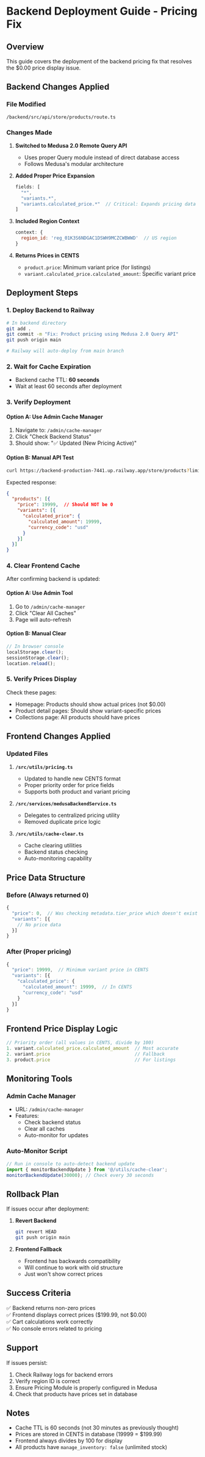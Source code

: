 # Backend Deployment Guide - Pricing Fix

## Overview
This guide covers the deployment of the backend pricing fix that resolves the $0.00 price display issue.

## Backend Changes Applied

### File Modified
`/backend/src/api/store/products/route.ts`

### Changes Made
1. **Switched to Medusa 2.0 Remote Query API**
   - Uses proper Query module instead of direct database access
   - Follows Medusa's modular architecture

2. **Added Proper Price Expansion**
   ```javascript
   fields: [
     "*",
     "variants.*",
     "variants.calculated_price.*"  // Critical: Expands pricing data
   ]
   ```

3. **Included Region Context**
   ```javascript
   context: {
     region_id: 'reg_01K3S6NDGAC1DSWH9MCZCWBWWD'  // US region
   }
   ```

4. **Returns Prices in CENTS**
   - `product.price`: Minimum variant price (for listings)
   - `variant.calculated_price.calculated_amount`: Specific variant price

## Deployment Steps

### 1. Deploy Backend to Railway

```bash
# In backend directory
git add .
git commit -m "Fix: Product pricing using Medusa 2.0 Query API"
git push origin main

# Railway will auto-deploy from main branch
```

### 2. Wait for Cache Expiration
- Backend cache TTL: **60 seconds**
- Wait at least 60 seconds after deployment

### 3. Verify Deployment

#### Option A: Use Admin Cache Manager
1. Navigate to: `/admin/cache-manager`
2. Click "Check Backend Status"
3. Should show: "✅ Updated (New Pricing Active)"

#### Option B: Manual API Test
```bash
curl https://backend-production-7441.up.railway.app/store/products?limit=1
```

Expected response:
```json
{
  "products": [{
    "price": 19999,  // Should NOT be 0
    "variants": [{
      "calculated_price": {
        "calculated_amount": 19999,
        "currency_code": "usd"
      }
    }]
  }]
}
```

### 4. Clear Frontend Cache
After confirming backend is updated:

#### Option A: Use Admin Tool
1. Go to `/admin/cache-manager`
2. Click "Clear All Caches"
3. Page will auto-refresh

#### Option B: Manual Clear
```javascript
// In browser console
localStorage.clear();
sessionStorage.clear();
location.reload();
```

### 5. Verify Prices Display

Check these pages:
- Homepage: Products should show actual prices (not $0.00)
- Product detail pages: Should show variant-specific prices
- Collections page: All products should have prices

## Frontend Changes Applied

### Updated Files
1. **`/src/utils/pricing.ts`**
   - Updated to handle new CENTS format
   - Proper priority order for price fields
   - Supports both product and variant pricing

2. **`/src/services/medusaBackendService.ts`**
   - Delegates to centralized pricing utility
   - Removed duplicate price logic

3. **`/src/utils/cache-clear.ts`**
   - Cache clearing utilities
   - Backend status checking
   - Auto-monitoring capability

## Price Data Structure

### Before (Always returned 0)
```javascript
{
  "price": 0,  // Was checking metadata.tier_price which doesn't exist
  "variants": [{
    // No price data
  }]
}
```

### After (Proper pricing)
```javascript
{
  "price": 19999,  // Minimum variant price in CENTS
  "variants": [{
    "calculated_price": {
      "calculated_amount": 19999,  // In CENTS
      "currency_code": "usd"
    }
  }]
}
```

## Frontend Price Display Logic

```javascript
// Priority order (all values in CENTS, divide by 100)
1. variant.calculated_price.calculated_amount  // Most accurate
2. variant.price                               // Fallback
3. product.price                               // For listings
```

## Monitoring Tools

### Admin Cache Manager
- URL: `/admin/cache-manager`
- Features:
  - Check backend status
  - Clear all caches
  - Auto-monitor for updates

### Auto-Monitor Script
```javascript
// Run in console to auto-detect backend update
import { monitorBackendUpdate } from '@/utils/cache-clear';
monitorBackendUpdate(30000); // Check every 30 seconds
```

## Rollback Plan

If issues occur after deployment:

1. **Revert Backend**
   ```bash
   git revert HEAD
   git push origin main
   ```

2. **Frontend Fallback**
   - Frontend has backwards compatibility
   - Will continue to work with old structure
   - Just won't show correct prices

## Success Criteria

✅ Backend returns non-zero prices  
✅ Frontend displays correct prices ($199.99, not $0.00)  
✅ Cart calculations work correctly  
✅ No console errors related to pricing  

## Support

If issues persist:
1. Check Railway logs for backend errors
2. Verify region ID is correct
3. Ensure Pricing Module is properly configured in Medusa
4. Check that products have prices set in database

## Notes

- Cache TTL is 60 seconds (not 30 minutes as previously thought)
- Prices are stored in CENTS in database (19999 = $199.99)
- Frontend always divides by 100 for display
- All products have `manage_inventory: false` (unlimited stock)
